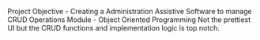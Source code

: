 Project Objective - Creating a Administration Assistive Software to manage CRUD Operations
Module - Object Oriented Programming
Not the prettiest UI but the CRUD functions and implementation logic is top notch.

 
 
